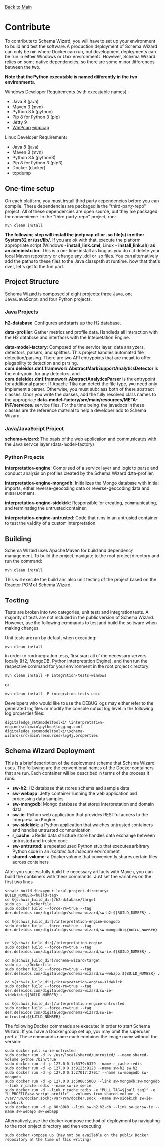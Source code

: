 [Back to Main](https://github.com/deleidos/de-schema-wizard/#schema-wizard)

# Contribute
To contribute to Schema Wizard, you will have to set up your environment to build and test the software.  A production deployment of Schema Wizard can only be run where Docker can run, but development deployments can be run in either Windows or Unix environments.  However, Schema Wizard relies on some native dependencies, so there are some minor differences between the two.

**Note that the Python executable is named differently in the two environments.**

Windows Developer Requirements (with executable names) -
* Java 8 (java)
* Maven 3 (mvn)
* Python 3.5 (python)
* Pip 8 for Python 3 (pip)
* Jetty 9
* [WinPcap] [winpcap]
               
Linux Developer Requirements
* Java 8 (java)
* Maven 3 (mvn)
* Python 3.5 (python3)
* Pip 8 for Python 3 (pip3)
* Docker (docker)
* tcpdump

## One-time setup

On each platform, you must install third party dependencies before you can compile.  These dependencies are packaged in the "third-party-repo" project.  All of these dependencies are open source, but they are packaged for convenience.  In the "third-party-repo" project, run:

	mvn clean install

**The following step will install the jnetpcap.dll or .so file(s) in either System32 or /usr/lib/.**  If you are ok with that, execute the platform appropriate script (Windows - **install_link.cmd**, Linux - **install_link.sh**) **as an administrator.**  This is a one time install as long as you do not delete your local Maven repository or change any .ddl or .so files.  You can alternatively add the paths to these files to the Java classpath at runtime.  Now that that's over, let's get to the fun part.

## Project Structure
Schema Wizard is composed of eight projects: three Java, one Java/JavaScript, and four Python projects. 

### Java Projects
**h2-database**: Configures and starts up the H2 database.


**data-profiler**: Gather metrics and profile data. Handleds all interaction with the H2 database and interfaces with the Intepretation Engine.


**data-model-factory**: Composed of the service layer, data analyzers, detectors, parsers, and splitters.  This project handles automated file detection/parsing.  There are two API entrypoints that are meant to offer plugability to detection and parsing.  **com.deleidos.dmf.framework.AbstractMarkSupportAnalyticsDetector** is the entrypoint for any detectors, and **com.deleidos.dmf.framework.AbstractAnalyticsParser** is the entrypoint for additional parser.  If Apache Tika can detect the file type, you need only implement a parser.  Otherwise, you must subclass both of these abstract classes.  Once you write the classes, add the fully resolved class names to the appropriate **data-model-factory/src/main/resources/META-INF/services/** service files.  For the time being, the javadocs in these classes are the reference material to help a developer add to Schema Wizard.


### Java/JavaScript Project
**schema-wizard**: The basis of the web application and communicates with the Java service layer (data-model-factory)


### Python Projects
**interpretation-engine**: Comprised of a service layer and logic to parse and conduct analysis on profiles created by the Schema Wizard data-profiler.


**interpretation-engine-mongodb**: Initializes the Mongo database with initial imports, either reverse-geocoding data or reverse-geocoding data and initial Domains.


**interpretation-engine-sidekick**: Responsible for creating, communicating, and terminating the untrusted container.


**interpretation-engine-untrusted**: Code that runs in an untrusted container to test the validity of a custom Interpretation.


## Building
Schema Wizard uses Apache Maven for build and dependency management. To build the project, navigate to the root project directory and run the command:
               
    mvn clean install
               
This will execute the build and also unit testing of the project based on the Reactor POM of Schema Wizard.

## Testing
Tests are broken into two categories, unit tests and integration tests.  A majority of tests are not included in the public version of Schema Wizard.  However, use the following commands to test and build the software when making changes.

Unit tests are run by default when executing:

    mvn clean install

In order to run integration tests, first start all of the necessary servers locally (H2, MongoDB, Python Interpretation Engine), and then run the respective command for your environment in the root project directory:

    mvn clean install -P integration-tests-windows
	
or
	
    mvn clean install -P integration-tests-unix
	
Developers who would like to use the DEBUG logs may either refer to the generated log files or modify the console output log level in the following log properties files:

	digitaledge_datamodeltoolkit \interpretation-engine\src\main\python\logging.conf
	digitaledge_datamodeltoolkit\schema-wizard\src\main\resources\log4j.properties

## Schema Wizard Deployment

This is a brief description of the deployment scheme that Schema Wizard uses.  The following are the conventional names of the Docker containers that are run.  Each container will be described in terms of the process it runs:
* **sw-h2**: H2 database that stores schema and sample data
* **sw-webapp**: Jetty container running the web application and processing data samples
* **sw-mongodb**: Mongo database that stores interpretation and domain data 
* **sw-ie**: Python web application that provides RESTful access to the Interpretation Engine
* **sw-sidekick**: a Python application that watches untrusted containers and handles untrusted communication
* **r_cache**: a Redis data structure store handles data exchange between untrusted and trusted code
* **sw-untrusted**: a repeated used Python stub that executes arbitrary Python code in an *isolated but insecure* environment
* **shared-volume**: a Docker volume that conveniently shares certain files across containers

After you successfully build the necessary artifacts with Maven, you can build the containers with these commands.  Just set the variables on the first two lines:

	schwiz_build_dir=<your-local-project-directory>
	BUILD_NUMBER=<build-tag>
	cd ${schwiz_build_dir}/h2-database/target
    sudo cp ../Dockerfile .
    sudo docker build --force-rm=true --tag der.deleidos.com/digitaledge/schema-wizard/sw-h2:${BUILD_NUMBER} .
            
    cd ${schwiz_build_dir}/interpretation-engine-mongodb
    sudo docker build --force-rm=true --tag der.deleidos.com/digitaledge/schema-wizard/sw-mongodb:${BUILD_NUMBER} .
            
    cd ${schwiz_build_dir}/interpretation-engine
    sudo docker build --force-rm=true --tag der.deleidos.com/digitaledge/schema-wizard/sw-ie:${BUILD_NUMBER} .
            
    cd ${schwiz_build_dir}/schema-wizard/target
    sudo cp ../Dockerfile .
    sudo docker build --force-rm=true --tag der.deleidos.com/digitaledge/schema-wizard/sw-webapp:${BUILD_NUMBER} .
            
    cd ${schwiz_build_dir}/interpretation-engine-sidekick
    sudo docker build --force-rm=true --tag der.deleidos.com/digitaledge/schema-wizard/sw-ie-sidekick:${BUILD_NUMBER} .
            
    cd ${schwiz_build_dir}/interpretation-engine-untrusted
    sudo docker build --force-rm=true --tag der.deleidos.com/digitaledge/schema-wizard/sw-ie-untrusted:${BUILD_NUMBER} .

The following Docker commands are executed in order to start Schema Wizard.  If you have a Docker group set up, you may omit the superuser prefix.  These commands name each container the image name without the version:

    sudo docker pull sw-ie-untrusted
    sudo docker run -d -v /usr/local/shared/untrusted/ --name shared-volume python /bin/true
    sudo docker run -d -p 127.0.0.1:6379:6379 --name r_cache redis
    sudo docker run -d -p 127.0.0.1:9123:9123 --name sw-h2 sw-h2
    sudo docker run -d -p 127.0.0.1:27017:27017 --name sw-mongodb sw-mongodb
    sudo docker run -d -p 127.0.0.1:5000:5000 --link sw-mongodb:sw-mongodb --link r_cache:redis --name sw-ie sw-ie
    sudo docker run -d --link r_cache:redis -e "PULL_TAG=${pull_tag}" -e "U_PROFILE=sw-script-profile" --volumes-from shared-volume -v /var/run/docker.sock:/var/run/docker.sock --name sw-sidekick sw-ie-sidekick
    sudo docker run -d -p 80:8080 --link sw-h2:h2-db --link sw-ie:sw-ie --name sw-webapp sw-webapp
               
Alternatively, use the docker-compose method of deployment by navigating to the root project directory and then executing

    sudo docker compose up (May not be available on the public Docker repository at the time of this writing)
               
[//]: # (Links)

   [winpcap]: <https://www.winpcap.org/install/>
